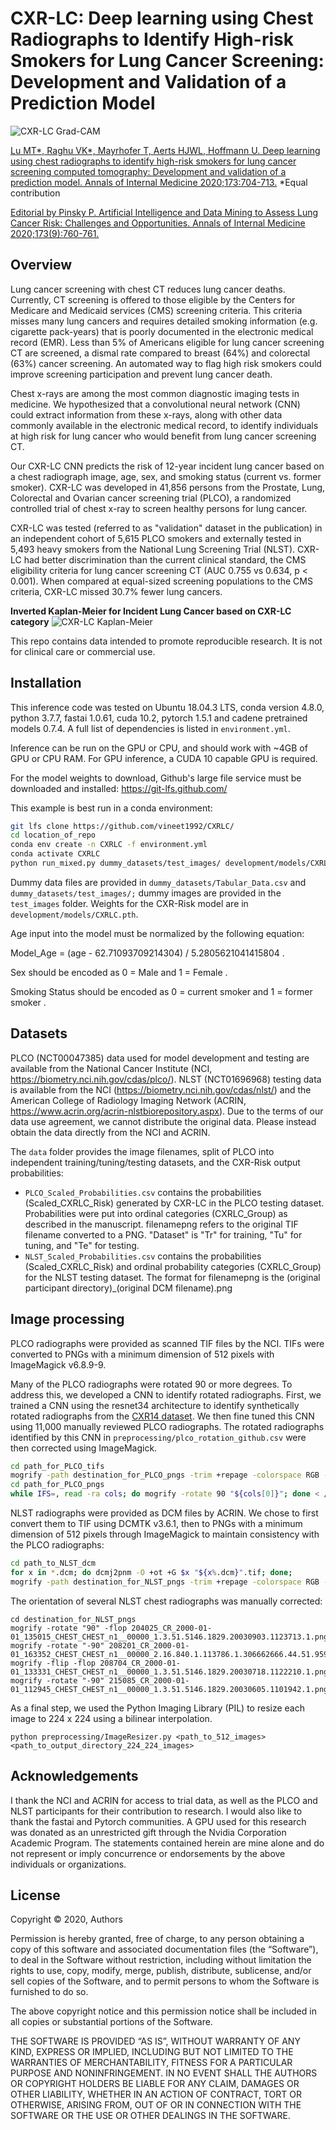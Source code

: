# CXR-LC: Deep learning using Chest Radiographs to Identify High-risk Smokers for Lung Cancer Screening: Development and Validation of a Prediction Model

![CXR-LC Grad-CAM](/images/GradCAM.png)

[Lu MT*, Raghu VK*, Mayrhofer T, Aerts HJWL, Hoffmann U. Deep learning using chest radiographs to identify high-risk smokers for lung cancer screening computed tomography: Development and validation of a prediction model. Annals of Internal Medicine 2020;173:704-713.](https://pubmed.ncbi.nlm.nih.gov/32866413/) *Equal contribution

[Editorial by Pinsky P. Artificial Intelligence and Data Mining to Assess Lung Cancer Risk: Challenges and Opportunities. Annals of Internal Medicine 2020;173(9):760-761.](https://pubmed.ncbi.nlm.nih.gov/32866415/)

## Overview
Lung cancer screening with chest CT reduces lung cancer deaths. Currently, CT screening is offered to those eligible by the Centers for Medicare and Medicaid services (CMS) screening criteria. This criteria misses many lung cancers and requires detailed smoking information (e.g. cigarette pack-years) that is poorly documented in the electronic medical record (EMR). Less than 5% of Americans eligible for lung cancer screening CT are screened, a dismal rate compared to breast (64%) and colorectal (63%) cancer screening. An automated way to flag high risk smokers could improve screening participation and prevent lung cancer death.

Chest x-rays are among the most common diagnostic imaging tests in medicine. We hypothesized that a convolutional neural network (CNN) could extract information from these x-rays, along with other data commonly available in the electronic medical record, to identify individuals at high risk for lung cancer who would benefit from lung cancer screening CT.

Our CXR-LC CNN predicts the risk of 12-year incident lung cancer based on a chest radiograph image, age, sex, and smoking status (current vs. former smoker). CXR-LC was developed in 41,856 persons from the Prostate, Lung, Colorectal and Ovarian cancer screening trial (PLCO), a randomized controlled trial of chest x-ray to screen healthy persons for lung cancer. 

CXR-LC was tested (referred to as "validation" dataset in the publication) in an independent cohort of 5,615 PLCO smokers and externally tested in 5,493 heavy smokers from the National Lung Screening Trial (NLST). CXR-LC had better discrimination than the current clinical standard, the CMS eligibility criteria for lung cancer screening CT (AUC 0.755 vs 0.634, p < 0.001). When compared at equal-sized screening populations to the CMS criteria, CXR-LC missed 30.7% fewer lung cancers. 



**Inverted Kaplan-Meier for Incident Lung Cancer based on CXR-LC category**
![CXR-LC Kaplan-Meier](/images/KM_Curve_cropped.jpg)

This repo contains data intended to promote reproducible research. It is not for clinical care or commercial use. 

## Installation
This inference code was tested on Ubuntu 18.04.3 LTS, conda version 4.8.0, python 3.7.7, fastai 1.0.61, cuda 10.2, pytorch 1.5.1 and cadene pretrained models 0.7.4. A full list of dependencies is listed in `environment.yml`. 

Inference can be run on the GPU or CPU, and should work with ~4GB of GPU or CPU RAM. For GPU inference, a CUDA 10 capable GPU is required.

For the model weights to download, Github's large file service must be downloaded and installed: https://git-lfs.github.com/ 

This example is best run in a conda environment:

```bash
git lfs clone https://github.com/vineet1992/CXRLC/
cd location_of_repo
conda env create -n CXRLC -f environment.yml
conda activate CXRLC
python run_mixed.py dummy_datasets/test_images/ development/models/CXRLC dummy_datasets/Tabular_Data.csv output/output.csv --cont=age --cat=sex,smoke --target=is_lungcancer
```

Dummy data files are provided in `dummy_datasets/Tabular_Data.csv` and `dummy_datasets/test_images/;` dummy images are provided in the `test_images` folder. Weights for the CXR-Risk model are in `development/models/CXRLC.pth`. 

Age input into the model must be normalized by the following equation:

Model_Age = (age - 62.71093709214304) / 5.2805621041415804 .

Sex should be encoded as 0 = Male and 1 = Female .

Smoking Status should be encoded as 0 = current smoker and 1 = former smoker .

## Datasets
PLCO (NCT00047385) data used for model development and testing are available from the National Cancer Institute (NCI, https://biometry.nci.nih.gov/cdas/plco/). NLST (NCT01696968) testing data is available from the NCI (https://biometry.nci.nih.gov/cdas/nlst/) and the American College of Radiology Imaging Network (ACRIN, https://www.acrin.org/acrin-nlstbiorepository.aspx). Due to the terms of our data use agreement, we cannot distribute the original data. Please instead obtain the data directly from the NCI and ACRIN.

The `data` folder provides the image filenames, split of PLCO into independent training/tuning/testing datasets, and the CXR-Risk output probabilities: 
* `PLCO_Scaled_Probabilities.csv` contains the probabilities (Scaled_CXRLC_Risk) generated by CXR-LC in the PLCO testing dataset. Probabilities were put into ordinal categories (CXRLC_Group) as described in the manuscript. filenamepng refers to the original TIF filename converted to a PNG. "Dataset" is "Tr" for training, "Tu" for tuning, and "Te" for testing. 
* `NLST_Scaled_Probabilities.csv` contains the probabilities (Scaled_CXRLC_Risk) and ordinal probability categories (CXRLC_Group) for the NLST testing dataset. The format for filenamepng is the (original participant directory)_(original DCM filename).png


## Image processing
PLCO radiographs were provided as scanned TIF files by the NCI. TIFs were converted to PNGs with a minimum dimension of 512 pixels with ImageMagick v6.8.9-9. 

Many of the PLCO radiographs were rotated 90 or more degrees. To address this, we developed a CNN to identify rotated radiographs. First, we trained a CNN using the resnet34 architecture to identify synthetically rotated radiographs from the [CXR14 dataset](http://openaccess.thecvf.com/content_cvpr_2017/papers/Wang_ChestX-ray8_Hospital-Scale_Chest_CVPR_2017_paper.pdf). We then fine tuned this CNN using 11,000 manually reviewed PLCO radiographs. The rotated radiographs identified by this CNN in `preprocessing/plco_rotation_github.csv` were then corrected using ImageMagick. 

```bash
cd path_for_PLCO_tifs
mogrify -path destination_for_PLCO_pngs -trim +repage -colorspace RGB -auto-level -depth 8 -resize 512x512^ -format png "*.tif"
cd path_for_PLCO_pngs
while IFS=, read -ra cols; do mogrify -rotate 90 "${cols[0]}"; done < /path_to_repo/preprocessing/plco_rotation_github.csv
```

NLST radiographs were provided as DCM files by ACRIN. We chose to first convert them to TIF using DCMTK v3.6.1, then to PNGs with a minimum dimension of 512 pixels through ImageMagick to maintain consistency with the PLCO radiographs:

```bash
cd path_to_NLST_dcm
for x in *.dcm; do dcmj2pnm -O +ot +G $x "${x%.dcm}".tif; done;
mogrify -path destination_for_NLST_pngs -trim +repage -colorspace RGB -auto-level -depth 8 -resize 512x512^ -format png "*.tif"
```


The orientation of several NLST chest radiographs was manually corrected:

```
cd destination_for_NLST_pngs
mogrify -rotate "90" -flop 204025_CR_2000-01-01_135015_CHEST_CHEST_n1__00000_1.3.51.5146.1829.20030903.1123713.1.png
mogrify -rotate "-90" 208201_CR_2000-01-01_163352_CHEST_CHEST_n1__00000_2.16.840.1.113786.1.306662666.44.51.9597.png
mogrify -flip -flop 208704_CR_2000-01-01_133331_CHEST_CHEST_n1__00000_1.3.51.5146.1829.20030718.1122210.1.png
mogrify -rotate "-90" 215085_CR_2000-01-01_112945_CHEST_CHEST_n1__00000_1.3.51.5146.1829.20030605.1101942.1.png
```
As a final step, we used the Python Imaging Library (PIL) to resize each image to 224 x 224 using a bilinear interpolation.

```
python preprocessing/ImageResizer.py <path_to_512_images> <path_to_output_directory_224_224_images>
```

## Acknowledgements
I thank the NCI and ACRIN for access to trial data, as well as the PLCO and NLST participants for their contribution to research. I would also like to thank the fastai and Pytorch communities. A GPU used for this research was donated as an unrestricted gift through the Nvidia Corporation Academic Program. The statements contained herein are mine alone and do not represent or imply concurrence or endorsements by the above individuals or organizations.

## License

Copyright © 2020, Authors 

Permission is hereby granted, free of charge, to any person
obtaining a copy of this software and associated documentation
files (the “Software”), to deal in the Software without
restriction, including without limitation the rights to use,
copy, modify, merge, publish, distribute, sublicense, and/or sell
copies of the Software, and to permit persons to whom the
Software is furnished to do so.

The above copyright notice and this permission notice shall be
included in all copies or substantial portions of the Software.

THE SOFTWARE IS PROVIDED “AS IS”, WITHOUT WARRANTY OF ANY KIND,
EXPRESS OR IMPLIED, INCLUDING BUT NOT LIMITED TO THE WARRANTIES
OF MERCHANTABILITY, FITNESS FOR A PARTICULAR PURPOSE AND
NONINFRINGEMENT. IN NO EVENT SHALL THE AUTHORS OR COPYRIGHT
HOLDERS BE LIABLE FOR ANY CLAIM, DAMAGES OR OTHER LIABILITY,
WHETHER IN AN ACTION OF CONTRACT, TORT OR OTHERWISE, ARISING
FROM, OUT OF OR IN CONNECTION WITH THE SOFTWARE OR THE USE OR
OTHER DEALINGS IN THE SOFTWARE.
